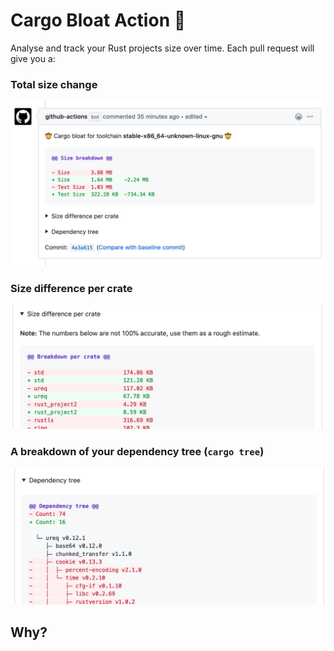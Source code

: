 # Cargo Bloat Action :rocket:

Analyse and track your Rust projects size over time. Each pull request will give you a:

### Total size change

![](./images/comment.png)

### Size difference per crate

![](./images/breakdown.png)

### A breakdown of your dependency tree (`cargo tree`)

![](./images/dependencies.png)

## Why?

